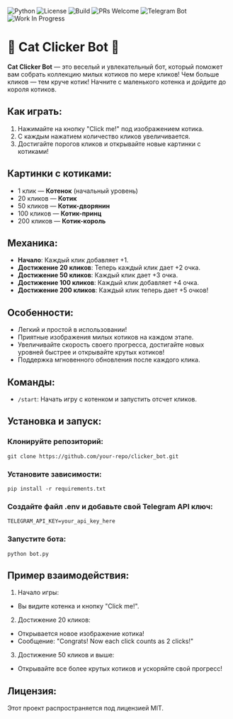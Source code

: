 ![Python](https://img.shields.io/badge/Python-3.8%2B-blue)
![License](https://img.shields.io/badge/License-MIT-green)
![Build](https://img.shields.io/badge/Build-Passing-brightgreen)
![PRs Welcome](https://img.shields.io/badge/PRs-Welcome-brightgreen)
![Telegram Bot](https://img.shields.io/badge/Telegram-Bot-29b6f6)
![Work In Progress](https://img.shields.io/badge/Work%20In%20Progress-orange?style=flat-square)

# 🐾 Cat Clicker Bot 🐾

**Cat Clicker Bot** — это веселый и увлекательный бот, который поможет вам собрать коллекцию милых котиков по мере кликов! Чем больше кликов — тем круче котик! Начните с маленького котенка и дойдите до короля котиков.

## Как играть:
1. Нажимайте на кнопку "Click me!" под изображением котика.
2. С каждым нажатием количество кликов увеличивается.
3. Достигайте порогов кликов и открывайте новые картинки с котиками!

## Картинки с котиками:
- 1 клик — **Котенок** (начальный уровень)
- 20 кликов — **Котик**
- 50 кликов — **Котик-дворянин**
- 100 кликов — **Котик-принц**
- 200 кликов — **Котик-король**

## Механика:
- **Начало**: Каждый клик добавляет +1.
- **Достижение 20 кликов**: Теперь каждый клик дает +2 очка.
- **Достижение 50 кликов**: Каждый клик дает +3 очка.
- **Достижение 100 кликов**: Каждый клик добавляет +4 очка.
- **Достижение 200 кликов**: Каждый клик теперь дает +5 очков!

## Особенности:
- Легкий и простой в использовании!
- Приятные изображения милых котиков на каждом этапе.
- Увеличивайте скорость своего прогресса, достигайте новых уровней быстрее и открывайте крутых котиков!
- Поддержка мгновенного обновления после каждого клика.

## Команды:
- `/start`: Начать игру с котенком и запустить отсчет кликов.

## Установка и запуск:

### Клонируйте репозиторий:
```
git clone https://github.com/your-repo/clicker_bot.git
```
### Установите зависимости:
```
pip install -r requirements.txt
```
### Создайте файл .env и добавьте свой Telegram API ключ:
```
TELEGRAM_API_KEY=your_api_key_here
```
### Запустите бота:
```
python bot.py
```

##  Пример взаимодействия:
1. Начало игры:
  - Вы видите котенка и кнопку "Click me!".
2. Достижение 20 кликов:
  - Открывается новое изображение котика!
  - Сообщение: "Congrats! Now each click counts as 2 clicks!"
3. Достижение 50 кликов и выше:
  - Открывайте все более крутых котиков и ускоряйте свой прогресс!

## Лицензия:
Этот проект распространяется под лицензией MIT.
